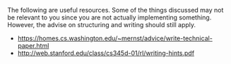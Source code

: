 The following are useful resources. Some of the things discussed may not be relevant to you since you are not actually implementing something. However, the advise on structuring and writing should still apply.

- https://homes.cs.washington.edu/~mernst/advice/write-technical-paper.html
- http://web.stanford.edu/class/cs345d-01/rl/writing-hints.pdf